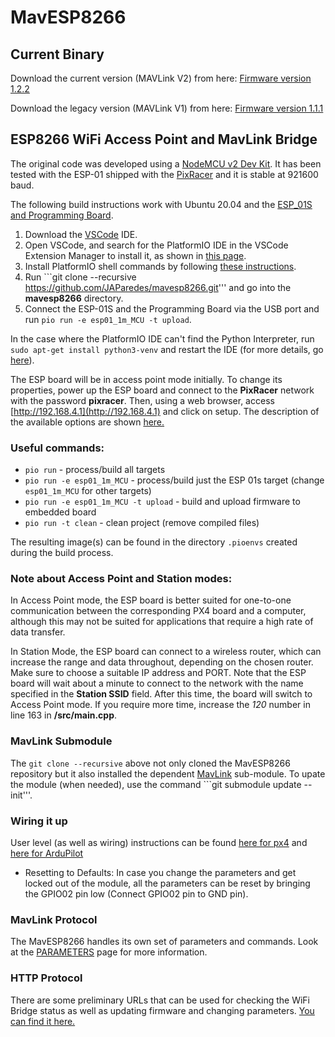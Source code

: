 # MavESP8266

## Current Binary

Download the current version (MAVLink V2) from here: [Firmware version 1.2.2](http://www.grubba.com/mavesp8266/firmware-1.2.2.bin)

Download the legacy version (MAVLink V1) from here: [Firmware version 1.1.1](http://www.grubba.com/mavesp8266/firmware-1.1.1.bin)

## ESP8266 WiFi Access Point and MavLink Bridge

The original code was developed using a [NodeMCU v2 Dev Kit](http://www.seeedstudio.com/depot/NodeMCU-v2-Lua-based-ESP8266-development-kit-p-2415.html). It has been tested with the ESP-01 shipped with the [PixRacer](https://pixhawk.org/modules/pixracer) and it is stable at 921600 baud.

The following build instructions work with Ubuntu 20.04 and the [ESP_01S and Programming Board](https://www.amazon.com/ESP8266-Breakout-Programmer-Downloader-Auto-Download/dp/B08F9X3M5J).

1. Download the [VSCode](https://code.visualstudio.com/) IDE.
1. Open VSCode, and search for the PlatformIO IDE in the VSCode Extension Manager to install it, as shown in [this page](https://platformio.org/install/ide?install=vscode).
1. Install PlatformIO shell commands by following [these instructions](https://docs.platformio.org/en/stable/core/installation/shell-commands.html#piocore-install-shell-commands).
1. Run ```git clone --recursive https://github.com/JAParedes/mavesp8266.git''' and go into the **mavesp8266** directory.
1. Connect the ESP-01S and the Programming Board via the USB port and run ```pio run -e esp01_1m_MCU -t upload```.

In the case where the PlatformIO IDE can't find the Python Interpreter, run ```sudo apt-get install python3-venv``` and restart the IDE (for more details, go [here](https://github.com/platformio/platformio-core-installer/issues/1774)).

The ESP board will be in access point mode initially. To change its properties, power up the ESP board and connect to the **PixRacer** network with the password **pixracer**. Then, using a web browser, access [http://192.168.4.1](http://192.168.4.1) and click on setup. The description of the available options are shown [here.](HTTP.md)

### Useful commands:

* ```pio run``` - process/build all targets
* ```pio run -e esp01_1m_MCU``` - process/build just the ESP 01s target (change ```esp01_1m_MCU``` for other targets)
* ```pio run -e esp01_1m_MCU -t upload``` - build and upload firmware to embedded board
* ```pio run -t clean``` - clean project (remove compiled files)

The resulting image(s) can be found in the directory ```.pioenvs``` created during the build process.

### Note about Access Point and Station modes:

In Access Point mode, the ESP board is better suited for one-to-one communication between the corresponding PX4 board and a computer, although this may not be suited for applications that require a high rate of data transfer.

In Station Mode, the ESP board can connect to a wireless router, which can increase the range and data throughout, depending on the chosen router. Make sure to choose a suitable IP address and PORT. Note that the ESP board will wait about a minute to connect to the network with the name specified in the **Station SSID** field. After this time, the board will switch to Access Point mode. If you require more time, increase the _120_ number in line 163 in **/src/main.cpp**.

### MavLink Submodule

The ```git clone --recursive``` above not only cloned the MavESP8266 repository but it also installed the dependent [MavLink](https://github.com/mavlink/c_library) sub-module. To upate the module (when needed), use the command ```git submodule update --init'''.

### Wiring it up

User level (as well as wiring) instructions can be found [here for px4](https://docs.px4.io/en/telemetry/esp8266_wifi_module.html) and [here for ArduPilot](http://ardupilot.org/copter/docs/common-esp8266-telemetry.html)

* Resetting to Defaults: In case you change the parameters and get locked out of the module, all the parameters can be reset by bringing the GPIO02 pin low (Connect GPIO02 pin to GND pin). 

### MavLink Protocol

The MavESP8266 handles its own set of parameters and commands. Look at the [PARAMETERS](PARAMETERS.md) page for more information.

### HTTP Protocol

There are some preliminary URLs that can be used for checking the WiFi Bridge status as well as updating firmware and changing parameters. [You can find it here.](HTTP.md)
